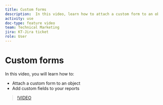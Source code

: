 ```yaml
---
title: Custom forms
description:  In this video, learn how to attach a custom form to an object and add custom fields to reports.
activity: use
doc-type: feature video
team: Technical Marketing
jira: KT-Jira ticket
role: User
---
```

# Custom forms

In this video, you will learn how to:

* Attach a custom form to an object
* Add custom fields to your reports

>[!VIDEO](https://video.tv.adobe.com/v/335173/?quality=12&learn=on)
